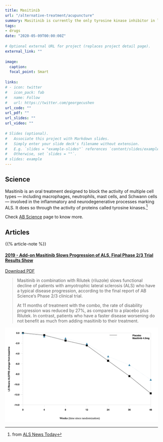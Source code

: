 ```yaml
---
title: Masitinib
url: "/alternative-treatment/acupuncture"
summary: Masitinib is currently the only tyrosine kinase inhibitor in late-stage development for ALS. Masitinib distinguishes itself from other ALS developmental drugs by exerting neuroprotection in both central and peripheral nervous systems.
tags:
- drugs
date: "2020-05-09T00:00:00Z"

# Optional external URL for project (replaces project detail page).
external_link: ""

image:
  caption:
  focal_point: Smart

links:
# - icon: twitter
#   icon_pack: fab
#   name: Follow
#   url: https://twitter.com/georgecushen
url_code: ""
url_pdf: ""
url_slides: ""
url_video: ""

# Slides (optional).
#   Associate this project with Markdown slides.
#   Simply enter your slide deck's filename without extension.
#   E.g. `slides = "example-slides"` references `content/slides/example-slides.md`.
#   Otherwise, set `slides = ""`.
# slides: example
---
```

## Science
Masitinib is an oral treatment designed to block the activity of multiple cell types — including macrophages, neutrophils, mast cells, and Schwann cells — involved in the inflammatory and neurodegenerative processes marking ALS. It does so through the activity of proteins called tyrosine kinases.[^1]  

Check [AB Science](https://www.ab-science.com/science/masitinib-in-neurodegenerative-disorders/) page to know more.

[^1]: from [ALS News Today](https://alsnewstoday.com/news-posts/2020/04/03/fda-clears-ab-science-to-open-phase-3-trial-of-masitinib-add-on-als-treatment/)

## Articles
{{% article-note %}}

#### [2019 - Add-on Masitinib Slows Progression of ALS, Final Phase 2/3 Trial Results Show](https://www.tandfonline.com/doi/full/10.1080/21678421.2019.1632346)
<a class="btn btn-outline-primary" target="_blank" rel="noopener noreferrer" href="./masitinib_as_an_add_on_therapy_to_riluzole_in_patients_with_als.pdf">Download PDF</a>  
> Masitinib in combination with Rilutek (riluzole) slows functional decline of patients with amyotrophic lateral sclerosis (ALS) who have a typical disease progression, according to the final report of AB Science‘s Phase 2/3 clinical trial.
>
> At 11 months of treatment with the combo, the rate of disability progression was reduced by 27%, as compared to a placebo plus Rilutek. In contrast, patients who have a faster disease worsening do not benefit as much from adding masitinib to their treatment.

![PhaseII results](./masitinib_phaseII.png)